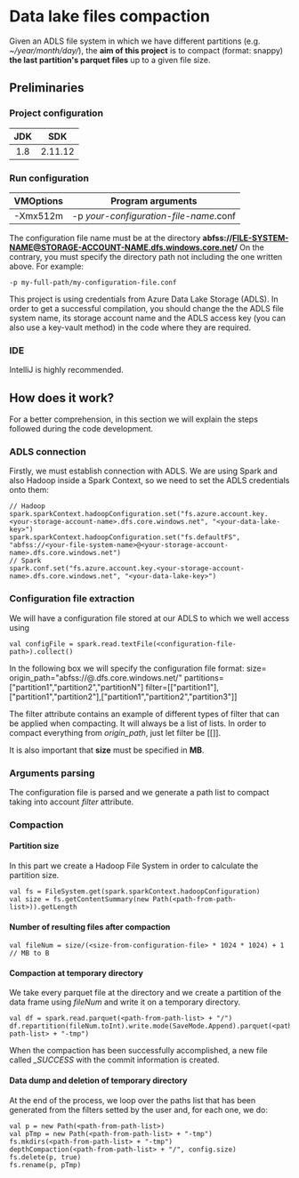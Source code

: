 # Data lake files compaction

Given an ADLS file system in which we have different partitions (e.g. *~/year/month/day/*), the **aim of this project** is to compact (format: snappy) **the last partition's parquet files** up to a given file size.

## Preliminaries
### Project configuration
|JDK | SDK|
|:--:| :--:|
| 1.8| 2.11.12|

### Run configuration
| VMOptions | Program arguments |
|:--:| :--:|
| -Xmx512m| -p *your-configuration-file-name*.conf|

The configuration file name must be at the directory **abfss://FILE-SYSTEM-NAME@STORAGE-ACCOUNT-NAME.dfs.windows.core.net/**
On the contrary, you must specify the directory path not including the one written above. For example:

    -p my-full-path/my-configuration-file.conf
    
This project is using credentials from Azure Data Lake Storage (ADLS). In order to get a successful compilation, you should change the the ADLS file system name, its storage account name and the ADLS access key (you can also use a key-vault method) in the code where they are required.

### IDE
IntelliJ is highly recommended.

## How does it work?
For a better comprehension, in this section we will explain the steps followed during the code development.

### ADLS connection
Firstly, we must establish connection with ADLS. We are using Spark and also Hadoop inside a Spark Context, so we need to set the ADLS credentials onto them:

    // Hadoop
    spark.sparkContext.hadoopConfiguration.set("fs.azure.account.key.<your-storage-account-name>.dfs.core.windows.net", "<your-data-lake-key>")
    spark.sparkContext.hadoopConfiguration.set("fs.defaultFS", "abfss://<your-file-system-name>@<your-storage-account-name>.dfs.core.windows.net")
    // Spark
    spark.conf.set("fs.azure.account.key.<your-storage-account-name>.dfs.core.windows.net", "<your-data-lake-key>")

### Configuration file extraction
We will have a configuration file stored at our ADLS to which we well access using

    val configFile = spark.read.textFile(<configuration-file-path>).collect()
    
In the following box we will specify the configuration file format:
    size=<compacted-files-size>
    origin_path="abfss://<your-file-system-name>@<your-storage-account-name>.dfs.core.windows.net/<your-data-path>"
    partitions=["partition1","partition2","partitionN"]
    filter=[["partition1"],["partition1","partition2"],["partition1","partition2","partition3"]]
    
The filter attribute contains an example of different types of filter that can be applied when compacting. It will always be a list of lists. In order to compact everything from *origin_path*, just let filter be [[]].

It is also important that **size** must be specified in **MB**.

### Arguments parsing
The configuration file is parsed and we generate a path list to compact taking into account *filter* attribute.
    
### Compaction

#### Partition size
In this part we create a Hadoop File System in order to calculate the partition size.

    val fs = FileSystem.get(spark.sparkContext.hadoopConfiguration)
    val size = fs.getContentSummary(new Path(<path-from-path-list>)).getLength

#### Number of resulting files after compaction
    
    val fileNum = size/(<size-from-configuration-file> * 1024 * 1024) + 1 // MB to B

#### Compaction at temporary directory
We take every parquet file at the directory and we create a partition of the data frame using *fileNum* and write it on a temporary directory.

    val df = spark.read.parquet(<path-from-path-list> + "/")
    df.repartition(fileNum.toInt).write.mode(SaveMode.Append).parquet(<pathfrom-path-list> + "-tmp")
    
When the compaction has been successfully accomplished, a new file called *_SUCCESS* with the commit information is created.

#### Data dump and deletion of temporary directory

At the end of the process, we loop over the paths list that has been generated from the filters setted by the user and, for each one, we do:

    val p = new Path(<path-from-path-list>)
    val pTmp = new Path(<path-from-path-list> + "-tmp")
    fs.mkdirs(<path-from-path-list> + "-tmp")
    depthCompaction(<path-from-path-list> + "/", config.size)
    fs.delete(p, true)
    fs.rename(p, pTmp)
